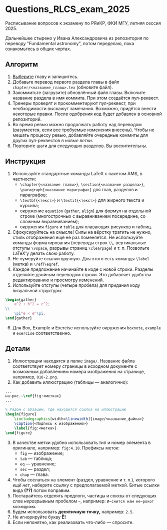 # Questions_RLCS_exam_2025
Расписывание вопросов к экзамену по РЯиКР, ФКИ МГУ, летняя сессия 2025.

Дальнейшее стырено у Ивана Александровича из репозитория по переводу "Fundamental astronomy", потом переделаю, пока ознакомьтесь в общих чертах.

## Алгоритм
1. [Выберите](https://docs.google.com/spreadsheets/d/13H-AgzqxnyuHUmIGjQ35pF272_p3acfyDlD4H0aujOU/edit?usp=sharing) главу и запишитесь.
2. Добавьте перевод первого раздела главы в файл `chapter/<название_главы>.tex` (обновите файл).
3. Закоммитьте (загрузите) обновлённый файл главы.
   Включите название раздела в имя коммита.
   При этом создаётся пул-реквест.
5. Тренеры проверят и прокомментируют пул-реквест, при необходимости выскажут замечания.
   Возможно, придётся внести некоторые правки. После одобрения код будет добавлен в основной репозиторий.
6. Во время ревью можно продолжать работу над переводом (разумеется, если все требуемые изменения внесены).
   Чтобы не мешать процессу ревью, добавляйте очередные коммиты для других пул-реквестов *в новые ветки*.
7. Повторите шаги для следующих разделов. Вы восхитительны.

## Инструкция
1. Используйте стандартные команды LaTeX с пакетом AMS, в частности:
   - `\chapter{<название главы>}`, `\section{<название раздела>}`, `\paragraph{<название параграфа>}` для глав, разделов и параграфов;
   - `\textbf{<текст>}` и `\textit{<текст>}` для жирного текста и курсива;
   - окружение `equation` (`gather`, `align`) для формул на отдельной строке (многострочных с выравниванием посередине, со сложным выравниванием);
   - окружения `figure` и `table` для плавающих рисунков и таблиц.
2. Сфокусируйтесь на смысле! Силы на вёрстку тратить не нужно, стиль отображения ещё не раз поменяется.
   Не используйте команды форматирования (переводы строк `\\`, вертикальные отступы `\vspace`, разрывы страниц `\clearpage`) и т.&nbsp;п.
   Позвольте LaTeX'у делать свою работу.
3. Не нумеруйте ссылки вручную.
   Для этого есть команды `\label` (метка) и `\ref`/`\eqref`.
4. Каждое предложение начинайте в коде с новой строки.
   Разделы отделяйте двойным переводом строки.
   Это добавляет удобства редактированию и просмотру изменений.
5. Используйте отступы (четыре пробела) для придания коду визуальной структуры:
```latex
\begin{gather}
    a^2 + b^2 = c^2;
\\
    \pi^e < e^\pi.
\end{gather}
```
6. Для Box, Example и Exercise используйте окружения `boxnote`, `example` и `exercise` соответственно.

## Детали
1. Иллюстрации находятся в папке `image/`.
   Название файла соответствует номеру страницы в исходном документе с возможным добавлением номера изображения на странице, например, `018-2.png`.
2. Как добавить иллюстрацию (таблицы — аналогично):
```latex
...
на~рис.~\ref{fig:<метка>}
...

% Рядом с абзацем, где находится ссылка на иллюстрацию
\begin{figure}
    \includegraphics[width=\linewidth]{image/<название_файла>}
    \caption{<Подпись к изображению>}
    \label{fig:<метка>}
\end{figure}
```
3. В качестве метки удобно использовать тип и номер элемента в оригинале, например: `fig:4.18`.
   Префиксы меток:
   - `fig` — изображение;
   - `tab` — таблица;
   - `eq` — уравнение;
   - `sec` — раздел;
   - `chap` — глава.
4. Чтобы сослаться на элемент (раздел, уравнение и т.&nbsp;п.), которого *ещё нет*, наберите ссылку с предполагаемой меткой.
   Битые ссылки вида **(??)** потом поправим.
5. Постарайтесь отделять предлоги, частицы и союзы от следующих слов *неразрывным* пробелом `~`, например: `И~снится нам не~рокот космодрома`.
6. Будем использовать **десятичную точку,** например: `2.5`.
7. Не игнорируйте букву **Ё!**
8. Если непонятно, как реализовать что-либо — спросите.
